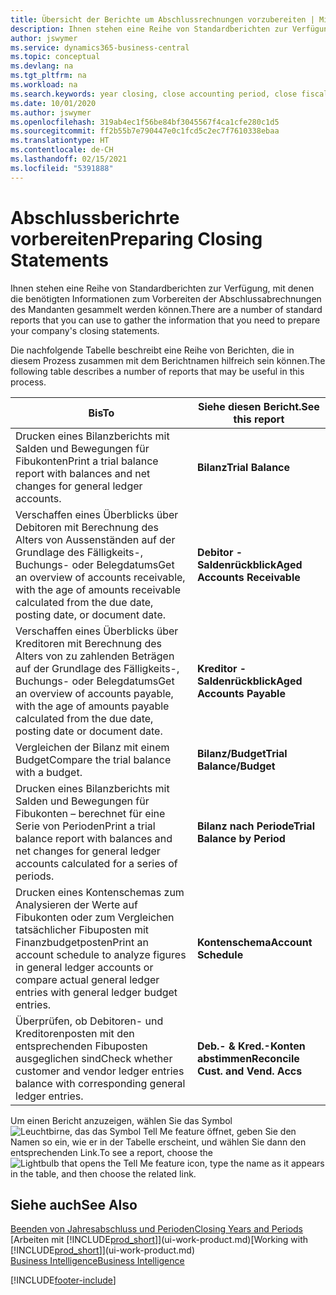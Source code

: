 ```yaml
---
title: Übersicht der Berichte um Abschlussrechnungen vorzubereiten | Microsoft Docs
description: Ihnen stehen eine Reihe von Standardberichten zur Verfügung, mit denen die benötigten Informationen zum Vorbereiten der Abschlussabrechnungen des Mandanten gesammelt werden können.
author: jswymer
ms.service: dynamics365-business-central
ms.topic: conceptual
ms.devlang: na
ms.tgt_pltfrm: na
ms.workload: na
ms.search.keywords: year closing, close accounting period, close fiscal year, aging, creditor payments, vendor payments, assets, liabilities, equity, analysis, reporting, financial report, business intelligence, BI, Power Bi, KPI
ms.date: 10/01/2020
ms.author: jswymer
ms.openlocfilehash: 319ab4ec1f56be84bf3045567f4ca1cfe280c1d5
ms.sourcegitcommit: ff2b55b7e790447e0c1fcd5c2ec7f7610338ebaa
ms.translationtype: HT
ms.contentlocale: de-CH
ms.lasthandoff: 02/15/2021
ms.locfileid: "5391888"
---
```

# <a name="preparing-closing-statements"></a><span data-ttu-id="08e2f-103">Abschlussberichrte vorbereiten</span><span class="sxs-lookup"><span data-stu-id="08e2f-103">Preparing Closing Statements</span></span>
<span data-ttu-id="08e2f-104">Ihnen stehen eine Reihe von Standardberichten zur Verfügung, mit denen die benötigten Informationen zum Vorbereiten der Abschlussabrechnungen des Mandanten gesammelt werden können.</span><span class="sxs-lookup"><span data-stu-id="08e2f-104">There are a number of standard reports that you can use to gather the information that you need to prepare your company's closing statements.</span></span>

<span data-ttu-id="08e2f-105">Die nachfolgende Tabelle beschreibt eine Reihe von Berichten, die in diesem Prozess zusammen mit dem Berichtnamen hilfreich sein können.</span><span class="sxs-lookup"><span data-stu-id="08e2f-105">The following table describes a number of reports that may be useful in this process.</span></span>  

| <span data-ttu-id="08e2f-106">Bis</span><span class="sxs-lookup"><span data-stu-id="08e2f-106">To</span></span> | <span data-ttu-id="08e2f-107">Siehe diesen Bericht.</span><span class="sxs-lookup"><span data-stu-id="08e2f-107">See this report</span></span> |
| --- | --- |
| <span data-ttu-id="08e2f-108">Drucken eines Bilanzberichts mit Salden und Bewegungen für Fibukonten</span><span class="sxs-lookup"><span data-stu-id="08e2f-108">Print a trial balance report with balances and net changes for general ledger accounts.</span></span> |<span data-ttu-id="08e2f-109">**Bilanz**</span><span class="sxs-lookup"><span data-stu-id="08e2f-109">**Trial Balance**</span></span> |
| <span data-ttu-id="08e2f-110">Verschaffen eines Überblicks über Debitoren mit Berechnung des Alters von Aussenständen auf der Grundlage des Fälligkeits-, Buchungs- oder Belegdatums</span><span class="sxs-lookup"><span data-stu-id="08e2f-110">Get an overview of accounts receivable, with the age of amounts receivable calculated from the due date, posting date, or document date.</span></span> |<span data-ttu-id="08e2f-111">**Debitor - Saldenrückblick**</span><span class="sxs-lookup"><span data-stu-id="08e2f-111">**Aged Accounts Receivable**</span></span> |
| <span data-ttu-id="08e2f-112">Verschaffen eines Überblicks über Kreditoren mit Berechnung des Alters von zu zahlenden Beträgen auf der Grundlage des Fälligkeits-, Buchungs- oder Belegdatums</span><span class="sxs-lookup"><span data-stu-id="08e2f-112">Get an overview of accounts payable, with the age of amounts payable calculated from the due date, posting date or document date.</span></span> |<span data-ttu-id="08e2f-113">**Kreditor - Saldenrückblick**</span><span class="sxs-lookup"><span data-stu-id="08e2f-113">**Aged Accounts Payable**</span></span> |
| <span data-ttu-id="08e2f-114">Vergleichen der Bilanz mit einem Budget</span><span class="sxs-lookup"><span data-stu-id="08e2f-114">Compare the trial balance with a budget.</span></span> |<span data-ttu-id="08e2f-115">**Bilanz/Budget**</span><span class="sxs-lookup"><span data-stu-id="08e2f-115">**Trial Balance/Budget**</span></span> |
| <span data-ttu-id="08e2f-116">Drucken eines Bilanzberichts mit Salden und Bewegungen für Fibukonten – berechnet für eine Serie von Perioden</span><span class="sxs-lookup"><span data-stu-id="08e2f-116">Print a trial balance report with balances and net changes for general ledger accounts calculated for a series of periods.</span></span> |<span data-ttu-id="08e2f-117">**Bilanz nach Periode**</span><span class="sxs-lookup"><span data-stu-id="08e2f-117">**Trial Balance by Period**</span></span> |
| <span data-ttu-id="08e2f-118">Drucken eines Kontenschemas zum Analysieren der Werte auf Fibukonten oder zum Vergleichen tatsächlicher Fibuposten mit Finanzbudgetposten</span><span class="sxs-lookup"><span data-stu-id="08e2f-118">Print an account schedule to analyze figures in general ledger accounts or compare actual general ledger entries with general ledger budget entries.</span></span> |<span data-ttu-id="08e2f-119">**Kontenschema**</span><span class="sxs-lookup"><span data-stu-id="08e2f-119">**Account Schedule**</span></span> |
| <span data-ttu-id="08e2f-120">Überprüfen, ob Debitoren- und Kreditorenposten mit den entsprechenden Fibuposten ausgeglichen sind</span><span class="sxs-lookup"><span data-stu-id="08e2f-120">Check whether customer and vendor ledger entries balance with corresponding general ledger entries.</span></span> |<span data-ttu-id="08e2f-121">**Deb.- & Kred.-Konten abstimmen**</span><span class="sxs-lookup"><span data-stu-id="08e2f-121">**Reconcile Cust. and Vend. Accs**</span></span> |

<span data-ttu-id="08e2f-122">Um einen Bericht anzuzeigen, wählen Sie das Symbol ![Leuchtbirne, das das Symbol Tell Me feature](media/ui-search/search_small.png "Tell Me-Funktion") öffnet, geben Sie den Namen so ein, wie er in der Tabelle erscheint, und wählen Sie dann den entsprechenden Link.</span><span class="sxs-lookup"><span data-stu-id="08e2f-122">To see a report, choose the ![Lightbulb that opens the Tell Me feature](media/ui-search/search_small.png "Tell me what you want to do") icon, type the name as it appears in the table, and then choose the related link.</span></span>

## <a name="see-also"></a><span data-ttu-id="08e2f-123">Siehe auch</span><span class="sxs-lookup"><span data-stu-id="08e2f-123">See Also</span></span>
[<span data-ttu-id="08e2f-124">Beenden von Jahresabschluss und Perioden</span><span class="sxs-lookup"><span data-stu-id="08e2f-124">Closing Years and Periods</span></span>](year-close-years-periods.md)  
<span data-ttu-id="08e2f-125">[Arbeiten mit [!INCLUDE[prod_short](includes/prod_short.md)]](ui-work-product.md)</span><span class="sxs-lookup"><span data-stu-id="08e2f-125">[Working with [!INCLUDE[prod_short](includes/prod_short.md)]](ui-work-product.md)</span></span>  
[<span data-ttu-id="08e2f-126">Business Intelligence</span><span class="sxs-lookup"><span data-stu-id="08e2f-126">Business Intelligence</span></span>](bi.md)


[!INCLUDE[footer-include](includes/footer-banner.md)]